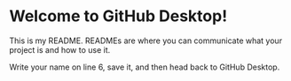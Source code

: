 # Welcome to GitHub Desktop!

This is my README. READMEs are where you can communicate what your project is and how to use it.

Write your name on line 6, save it, and then head back to GitHub Desktop.


